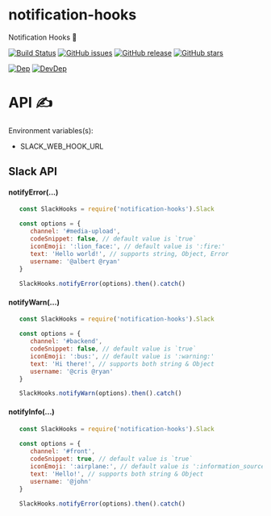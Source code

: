 # notification-hooks
Notification Hooks 🚨

[![Build Status](https://travis-ci.org/renderforest/notification-hooks.svg?branch=master)](https://travis-ci.org/renderforest/notification-hooks)
[![GitHub issues](https://img.shields.io/github/issues/renderforest/notification-hooks.svg)](https://github.com/renderforest/notification-hooks/issues)
[![GitHub release](https://img.shields.io/github/release/renderforest/notification-hooks.svg)](https://github.com/renderforest/notification-hooks/releases)
[![GitHub stars](https://img.shields.io/github/stars/renderforest/notification-hooks.svg)](https://github.com/renderforest/notification-hooks/stargazers)

[![Dep](https://img.shields.io/david/renderforest/notification-hooks.svg)](https://david-dm.org/renderforest/notification-hooks)
[![DevDep](https://img.shields.io/david/dev/renderforest/notification-hooks.svg)](https://david-dm.org/renderforest/notification-hooks?type=dev)


# API ✍

Environment variables(s):

* SLACK_WEB_HOOK_URL


## Slack API

#### notifyError(...)
  ``` javascript
     const SlackHooks = require('notification-hooks').Slack
  
     const options = {
        channel: '#media-upload',
        codeSnippet: false, // default value is `true`
        iconEmoji: ':lion_face:', // default value is ':fire:'
        text: 'Hello world!', // supports string, Object, Error
        username: '@albert @ryan'
     }  
     
     SlackHooks.notifyError(options).then().catch()
  ```

#### notifyWarn(...)
  ``` javascript
     const SlackHooks = require('notification-hooks').Slack
  
     const options = {
        channel: '#backend',
        codeSnippet: false, // default value is `true`  
        iconEmoji: ':bus:', // default value is ':warning:'
        text: 'Hi there!', // supports both string & Object
        username: '@cris @ryan'
     }
  
     SlackHooks.notifyWarn(options).then().catch()
  ```
  
#### notifyInfo(...)
  ``` javascript
     const SlackHooks = require('notification-hooks').Slack
     
     const options = {
        channel: '#front',
        codeSnippet: true, // default value is `true`   
        iconEmoji: ':airplane:', // default value is ':information_source:'
        text: 'Hello!', // supports both string & Object
        username: '@john'
     }
     
     SlackHooks.notifyError(options).then().catch()
  ```
